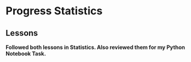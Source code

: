 # Progress Statistics
## Lessons
**Followed both lessons in Statistics. Also reviewed them for my Python Notebook Task.**
